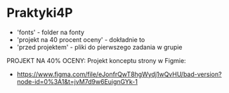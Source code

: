 # Praktyki4P
- 'fonts' - folder na fonty
- 'projekt na 40 procent oceny' - dokładnie to
- 'przed projektem' - pliki do pierwszego zadania w grupie

PROJEKT NA 40% OCENY:
Projekt konceptu strony w Figmie:
- https://www.figma.com/file/eJonfrQwT8hgWydj1wQvHU/bad-version?node-id=0%3A1&t=jvM7d9w6EuignGYk-1
